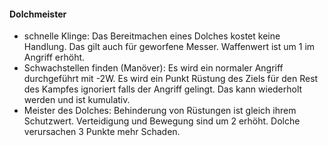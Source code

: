 #### Dolchmeister

* schnelle Klinge: Das Bereitmachen eines Dolches kostet keine Handlung. Das gilt auch für geworfene Messer.
Waffenwert ist um 1 im Angriff erhöht.
* Schwachstellen finden (Manöver): Es wird ein normaler Angriff durchgeführt mit -2W. Es wird ein Punkt Rüstung
des Ziels für den Rest des Kampfes ignoriert falls der Angriff gelingt. Das kann wiederholt werden und ist kumulativ.
* Meister des Dolches: Behinderung von Rüstungen ist gleich ihrem Schutzwert. Verteidigung und Bewegung sind um 2
erhöht. Dolche verursachen 3 Punkte mehr Schaden.
